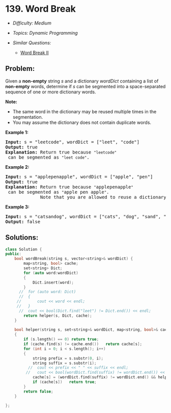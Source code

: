 # 139. Word Break

* *Difficulty: Medium*

* *Topics: Dynamic Programming*

* *Similar Questions:*

  * [Word Break II](./tests/word-break.md)

## Problem:

<p>Given a <strong>non-empty</strong> string <em>s</em> and a dictionary <em>wordDict</em> containing a list of <strong>non-empty</strong> words, determine if <em>s</em> can be segmented into a space-separated sequence of one or more dictionary words.</p>

<p><strong>Note:</strong></p>

<ul>
	<li>The same word in the dictionary may be reused multiple times in the segmentation.</li>
	<li>You may assume the dictionary does not contain duplicate words.</li>
</ul>

<p><strong>Example 1:</strong></p>

<pre>
<strong>Input:</strong> s = &quot;leetcode&quot;, wordDict = [&quot;leet&quot;, &quot;code&quot;]
<strong>Output:</strong> true
<strong>Explanation:</strong> Return true because <code>&quot;leetcode&quot;</code> can be segmented as <code>&quot;leet code&quot;</code>.
</pre>

<p><strong>Example 2:</strong></p>

<pre>
<strong>Input:</strong> s = &quot;applepenapple&quot;, wordDict = [&quot;apple&quot;, &quot;pen&quot;]
<strong>Output:</strong> true
<strong>Explanation:</strong> Return true because <code>&quot;</code>applepenapple<code>&quot;</code> can be segmented as <code>&quot;</code>apple pen apple<code>&quot;</code>.
&nbsp;            Note that you are allowed to reuse a dictionary word.
</pre>

<p><strong>Example 3:</strong></p>

<pre>
<strong>Input:</strong> s = &quot;catsandog&quot;, wordDict = [&quot;cats&quot;, &quot;dog&quot;, &quot;sand&quot;, &quot;and&quot;, &quot;cat&quot;]
<strong>Output:</strong> false
</pre>

## Solutions:

```c++
class Solution {
public:
    bool wordBreak(string s, vector<string>& wordDict) {
        map<string, bool> cache;
        set<string> Dict;
        for (auto word:wordDict)
        {
            Dict.insert(word);
        }
      //  for (auto word: Dict)
      //  {
     //       cout << word << endl;
     //   }
      //  cout << bool(Dict.find("leet") != Dict.end()) << endl;
        return helper(s, Dict, cache);
    }
    
    bool helper(string s, set<string>& wordDict, map<string, bool>& cache)
    {
        if (s.length() == 0) return true;
        if (cache.find(s) != cache.end())   return cache[s];
        for (int i = 0; i < s.length(); i++)
        {
            string prefix = s.substr(0, i);
            string suffix = s.substr(i);
          //  cout << prefix << " " << suffix << endl;
         //   cout << bool(wordDict.find(suffix) != wordDict.end()) << endl;
            cache[s] = (wordDict.find(suffix) != wordDict.end() && helper(prefix, wordDict, cache));
            if (cache[s])   return true;
        }
        return false;
    }
    
};
```
